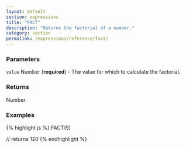 ```yaml
---
layout: default
section: expressions
title: "FACT"
description: "Returns the factorial of a number."
category: section
permalink: /expressions/reference/fact/
---
```


### Parameters

`value` Number (__required__) - The value for which to calculate the factorial.

### Returns

Number

### Examples

{% highlight js %}
FACT(5)

// returns 120
{% endhighlight %}